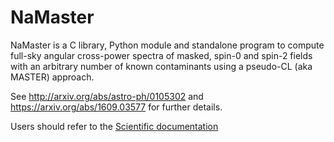# NaMaster

NaMaster is a C library, Python module and standalone program to compute full-sky angular
cross-power spectra of masked, spin-0 and spin-2 fields with an arbitrary number of known
contaminants using a pseudo-CL (aka MASTER) approach.

See http://arxiv.org/abs/astro-ph/0105302 and https://arxiv.org/abs/1609.03577 for further details.

Users should refer to the [Scientific documentation](doc/doc_scientific.pdf)

